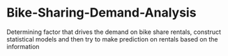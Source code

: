 # Bike-Sharing-Demand-Analysis
Determining factor that drives the demand on bike share rentals, construct statistical models and then try to make prediction on rentals based on the information
